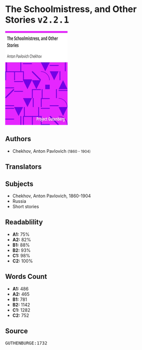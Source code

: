 # The Schoolmistress, and Other Stories <kbd>v2.2.1</kbd>

![](./cover.medium.jpg "")

## Authors


 - Chekhov, Anton Pavlovich <small>(1860 - 1904)</small>

## Translators



## Subjects


 - Chekhov, Anton Pavlovich, 1860-1904
 - Russia
 - Short stories

## Readablility


 - **A1:** 75%
 - **A2:** 82%
 - **B1:** 88%
 - **B2:** 93%
 - **C1:** 98%
 - **C2:** 100%

## Words Count


 - **A1:** 486
 - **A2:** 465
 - **B1:** 781
 - **B2:** 1142
 - **C1:** 1282
 - **C2:** 752

## Source


<kbd>GUTHENBURGE:1732</kbd>

